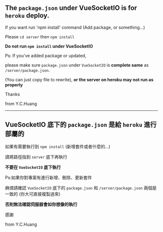 
## The `package.json` under VueSocketIO is for `heroku` deploy.

If you want run 'npm install' command (Add package, or something...)

Please `cd server`
    then `npm install`

**Do not run `npm install` under VueSocketIO**

Ps: If you've added package or updated,

please make sure `package.json` under `VueSocketIO` is **complete same** as `/server/package.json`.

(You can just copy file to rewrite), **or the server on heroku may not run as properly**

Thanks

from Y.C.Huang

------

## VueSocketIO 底下的 `package.json` 是給 `heroku` 進行部屬的

如果有需要執行到 `npm install` (新增套件或者什麼的...)

請將路徑指到 `server` 底下再執行

**不要在 `VueSocketIO` 底下執行**

Ps:如果你對專案有進行新增、刪除、更新套件

麻煩請確認 `VueSocketIO` 底下的 `package.json` 和 `/server/package.json` 兩個是一致的 (你大可直接複製過來)

**否則無法確認伺服器會如你想像的執行**

感謝

from Y.C.Huang